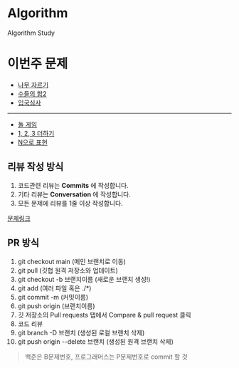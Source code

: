 # Algorithm
Algorithm Study

# 이번주 문제
- [나무 자르기](https://www.acmicpc.net/problem/2805)
- [수들의 합2](https://www.acmicpc.net/problem/2003)
- [입국심사](https://programmers.co.kr/learn/courses/30/lessons/43238)
---
- [돌 게임](https://www.acmicpc.net/problem/9655)
- [1, 2, 3 더하기](https://www.acmicpc.net/problem/9095)
- [N으로 표현](https://programmers.co.kr/learn/courses/30/lessons/42895)

## 리뷰 작성 방식
1. 코드관련 리뷰는 __Commits__ 에 작성합니다.
2. 기타 리뷰는 __Conversation__ 에 작성합니다.
2. 모든 문제에 리뷰를 1줄 이상 작성합니다.

[문제링크](https://github.com/tony9402/baekjoon)
## PR 방식
1. git checkout main (메인 브랜치로 이동)
2. git pull (깃헙 원격 저장소와 업데이트)
3. git checkout -b 브랜치이름 (새로운 브랜치 생성!)
4. git add (여러 파일 혹은 ./*)
5. git commit -m (커밋이름)
6. git push origin (브랜치이름)
7. 깃 저장소의 Pull requests 탭에서 Compare & pull request 클릭
8. 코드 리뷰
9. git branch -D 브랜치 (생성된 로컬 브랜치 삭제)
10. git push origin --delete 브랜치 (생성된 원격 브랜치 삭제)

> 백준은 B문제번호, 프로그래머스는 P문제번호로 commit 할 것
